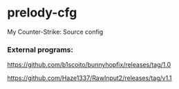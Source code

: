 # prelody-cfg

My Counter-Strike: Source config

### External programs:

https://github.com/b1scoito/bunnyhopfix/releases/tag/1.0

https://github.com/Haze1337/RawInput2/releases/tag/v1.1
